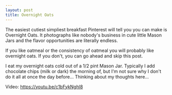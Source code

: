 ```yaml
---
layout: post
title: Overnight Oats
---
```


The easiest cutiest simpliest breakfast Pinterest will tell you you can make is Overnight Oats. It photographs like nobody's business in cute little Mason Jars and the flavor opportunities are literally endless. 

If you like oatmeal or the consistency of oatmeal you will probably like overnight oats. If you don't, you can go ahead and skip this post.

I eat my overnight oats cold out of a 1/2 pint Mason Jar. Typically I add chocolate chips (milk or dark) the morning of, but I'm not sure why I don't do it all at once the day before... Thinking about my thoughts here...

Video: <https://youtu.be/c1bFykNghl8>
